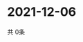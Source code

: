 # 2021-12-06
  共 0条

  <!-- BEGIN -->
  <!-- 最后更新时间Mon Dec 06 2021 10:04:45 GMT+0000 (Coordinated Universal Time) -->
  
  <!-- END -->
  
  